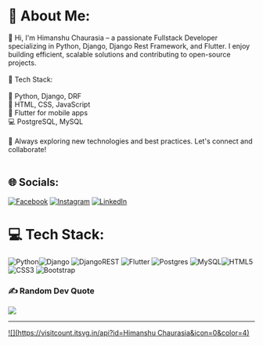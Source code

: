 # 💫 About Me:

👋 Hi, I'm Himanshu Chaurasia – a passionate Fullstack Developer specializing in Python, Django, Django Rest Framework, and Flutter. I enjoy building efficient, scalable solutions and contributing to open-source projects.<br><br>🔧 Tech Stack:<br><br>🐍 Python, Django, DRF<br>🎨 HTML, CSS, JavaScript<br>📱 Flutter for mobile apps<br>💻 PostgreSQL, MySQL<br><br>🚀 Always exploring new technologies and best practices. Let's connect and collaborate!<br><br>

## 🌐 Socials:

[![Facebook](https://img.shields.io/badge/Facebook-%231877F2.svg?logo=Facebook&logoColor=white)](https://facebook.com/himanshu.chaurasia.5458) [![Instagram](https://img.shields.io/badge/Instagram-%23E4405F.svg?logo=Instagram&logoColor=white)](https://instagram.com/himanshu.chaurasia.5458) [![LinkedIn](https://img.shields.io/badge/LinkedIn-%230077B5.svg?logo=linkedin&logoColor=white)](https://linkedin.com/in/himanshuchaurasia2000)

# 💻 Tech Stack:

![Python](https://img.shields.io/badge/python-3670A0?style=for-the-badge&logo=python&logoColor=ffdd54)![Django](https://img.shields.io/badge/django-%23092E20.svg?style=for-the-badge&logo=django&logoColor=white) ![DjangoREST](https://img.shields.io/badge/DJANGO-REST-ff1709?style=for-the-badge&logo=django&logoColor=white&color=ff1709&labelColor=gray) ![Flutter](https://img.shields.io/badge/Flutter-%2302569B.svg?style=for-the-badge&logo=Flutter&logoColor=white) ![Postgres](https://img.shields.io/badge/postgres-%23316192.svg?style=for-the-badge&logo=postgresql&logoColor=white) ![MySQL](https://img.shields.io/badge/mysql-4479A1.svg?style=for-the-badge&logo=mysql&logoColor=white)![HTML5](https://img.shields.io/badge/html5-%23E34F26.svg?style=for-the-badge&logo=html5&logoColor=white)
![CSS3](https://img.shields.io/badge/css3-%231572B6.svg?style=for-the-badge&logo=css3&logoColor=white) ![Bootstrap](https://img.shields.io/badge/bootstrap-%238511FA.svg?style=for-the-badge&logo=bootstrap&logoColor=white)

### ✍️ Random Dev Quote

![](https://quotes-github-readme.vercel.app/api?type=horizontal&theme=radical)

---

[![](https://visitcount.itsvg.in/api?id=Himanshu Chaurasia&icon=0&color=4)](https://visitcount.itsvg.in)

